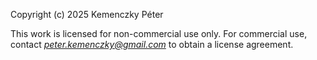 Copyright (c) 2025 Kemenczky Péter
    
This work is licensed for non-commercial use only. 
For commercial use, contact *peter.kemenczky@gmail.com* to obtain a license agreement.